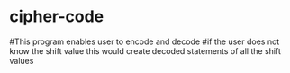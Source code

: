 # cipher-code
#This program enables user to encode and decode
#if the user does not know the shift value this would create decoded statements of all the shift values
